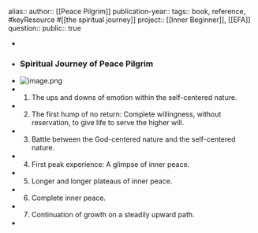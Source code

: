 alias::
author:: [[Peace Pilgrim]] 
publication-year::
tags:: book, reference, #keyResource #[[the spiritual journey]]
project:: [[Inner Beginner]], [[EFA]] 
question::
public:: true

-
- ### Spiritual Journey of Peace Pilgrim
- ![image.png](../assets/image_1734213887916_0.png)
- 1. The ups and downs of emotion within the self-centered nature.
- 2. The first hump of no return: Complete willingness, without reservation, to give life to serve the higher will.
- 3. Battle between the God-centered nature and the self-centered nature.
- 4. First peak experience: A glimpse of inner peace.
- 5. Longer and longer plateaus of inner peace.
- 6. Complete inner peace.
- 7. Continuation of growth on a steadily upward path.
-
